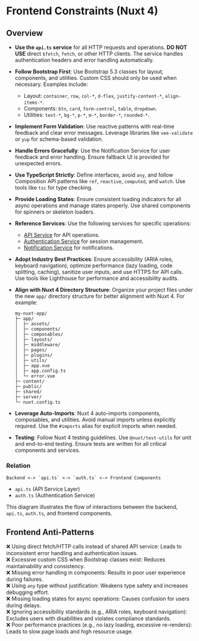 # Frontend Constraints (Nuxt 4)

## Overview

- **Use the `api.ts` service** for all HTTP requests and operations. **DO NOT USE** direct `$fetch`, `fetch`, or other HTTP clients. The service handles authentication headers and error handling automatically.
- **Follow Bootstrap First**: Use Bootstrap 5.3 classes for layout, components, and utilities. Custom CSS should only be used when necessary. Examples include:

  - Layout: `container`, `row`, `col-*`, `d-flex`, `justify-content-*`, `align-items-*`.
  - Components: `btn`, `card`, `form-control`, `table`, `dropdown`.
  - Utilities: `text-*`, `bg-*`, `p-*`, `m-*`, `border-*`, `rounded-*`.

- **Implement Form Validation**: Use reactive patterns with real-time feedback and clear error messages. Leverage libraries like `vee-validate` or `yup` for schema-based validation.

- **Handle Errors Gracefully**: Use the Notification Service for user feedback and error handling. Ensure fallback UI is provided for unexpected errors.

- **Use TypeScript Strictly**: Define interfaces, avoid `any`, and follow Composition API patterns like `ref`, `reactive`, `computed`, and `watch`. Use tools like `tsc` for type checking.

- **Provide Loading States**: Ensure consistent loading indicators for all async operations and manage states properly. Use shared components for spinners or skeleton loaders.

- **Reference Services**: Use the following services for specific operations:

  - [API Service](design/ui/services/Api.md) for API operations.
  - [Authentication Service](design/ui/services/Auth.md) for session management.
  - [Notification Service](design/ui/services/Notification.md) for notifications.

- **Adopt Industry Best Practices**: Ensure accessibility (ARIA roles, keyboard navigation), optimize performance (lazy loading, code splitting, caching), sanitize user inputs, and use HTTPS for API calls. Use tools like Lighthouse for performance and accessibility audits.

- **Align with Nuxt 4 Directory Structure**: Organize your project files under the new `app/` directory structure for better alignment with Nuxt 4. For example:

  ```plaintext
  my-nuxt-app/
  ├─ app/
  │  ├─ assets/
  │  ├─ components/
  │  ├─ composables/
  │  ├─ layouts/
  │  ├─ middleware/
  │  ├─ pages/
  │  ├─ plugins/
  │  ├─ utils/
  │  ├─ app.vue
  │  ├─ app.config.ts
  │  └─ error.vue
  ├─ content/
  ├─ public/
  ├─ shared/
  ├─ server/
  └─ nuxt.config.ts
  ```

- **Leverage Auto-Imports**: Nuxt 4 auto-imports components, composables, and utilities. Avoid manual imports unless explicitly required. Use the `#imports` alias for explicit imports when needed.

- **Testing**: Follow Nuxt 4 testing guidelines. Use `@nuxt/test-utils` for unit and end-to-end testing. Ensure tests are written for all critical components and services.

### Relation

```text
Backend <-> `api.ts` <-> `auth.ts` <-> Frontend Components
```

- `api.ts` (API Service Layer)
- `auth.ts` (Authentication Service)

This diagram illustrates the flow of interactions between the backend, `api.ts`, `auth.ts`, and frontend components.

## Frontend Anti-Patterns

❌ Using direct fetch/HTTP calls instead of shared API service: Leads to inconsistent error handling and authentication issues.  
❌ Excessive custom CSS when Bootstrap classes exist: Reduces maintainability and consistency.  
❌ Missing error handling in components: Results in poor user experience during failures.  
❌ Using `any` type without justification: Weakens type safety and increases debugging effort.  
❌ Missing loading states for async operations: Causes confusion for users during delays.  
❌ Ignoring accessibility standards (e.g., ARIA roles, keyboard navigation): Excludes users with disabilities and violates compliance standards.  
❌ Poor performance practices (e.g., no lazy loading, excessive re-renders): Leads to slow page loads and high resource usage.
